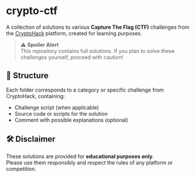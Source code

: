 # crypto-ctf

A collection of solutions to various **Capture The Flag (CTF)** challenges from the [CryptoHack](https://cryptohack.org/) platform, created for learning purposes.

> ⚠️ **Spoiler Alert**  
> This repository contains full solutions. If you plan to solve these challenges yourself, proceed with caution!

## 📂 Structure
Each folder corresponds to a category or specific challenge from CryptoHack, containing:
- Challenge script (when applicable)
- Source code or scripts for the solution
- Comment with possible explanations (optional)

## 🛠 Disclaimer
These solutions are provided for **educational purposes only**.  
Please use them responsibly and respect the rules of any platform or competition.
